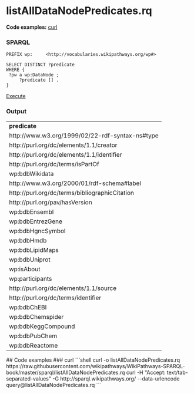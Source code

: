 # listAllDataNodePredicates.rq
**Code examples:** [curl](#curl)
### SPARQL
```sparql
PREFIX wp:     <http://vocabularies.wikipathways.org/wp#>

SELECT DISTINCT ?predicate
WHERE {
 ?pw a wp:DataNode ;
     ?predicate [] .
}
```
[Execute](http://sparql.wikipathways.org/?query=PREFIX+wp%3A+++++%3Chttp%3A%2F%2Fvocabularies.wikipathways.org%2Fwp%23%3ESELECT+DISTINCT+%3FpredicateWHERE+%7B+%3Fpw+a+wp%3ADataNode+%3B+++++%3Fpredicate+%5B%5D+.%7D)
### Output
<table>
  <tr>
    <td><b>predicate</b></td>
  </tr>
  <tr>
    <td>http://www.w3.org/1999/02/22-rdf-syntax-ns#type</td>
  </tr>
  <tr>
    <td>http://purl.org/dc/elements/1.1/creator</td>
  </tr>
  <tr>
    <td>http://purl.org/dc/elements/1.1/identifier</td>
  </tr>
  <tr>
    <td>http://purl.org/dc/terms/isPartOf</td>
  </tr>
  <tr>
    <td>wp:bdbWikidata</td>
  </tr>
  <tr>
    <td>http://www.w3.org/2000/01/rdf-schema#label</td>
  </tr>
  <tr>
    <td>http://purl.org/dc/terms/bibliographicCitation</td>
  </tr>
  <tr>
    <td>http://purl.org/pav/hasVersion</td>
  </tr>
  <tr>
    <td>wp:bdbEnsembl</td>
  </tr>
  <tr>
    <td>wp:bdbEntrezGene</td>
  </tr>
  <tr>
    <td>wp:bdbHgncSymbol</td>
  </tr>
  <tr>
    <td>wp:bdbHmdb</td>
  </tr>
  <tr>
    <td>wp:bdbLipidMaps</td>
  </tr>
  <tr>
    <td>wp:bdbUniprot</td>
  </tr>
  <tr>
    <td>wp:isAbout</td>
  </tr>
  <tr>
    <td>wp:participants</td>
  </tr>
  <tr>
    <td>http://purl.org/dc/elements/1.1/source</td>
  </tr>
  <tr>
    <td>http://purl.org/dc/terms/identifier</td>
  </tr>
  <tr>
    <td>wp:bdbChEBI</td>
  </tr>
  <tr>
    <td>wp:bdbChemspider</td>
  </tr>
  <tr>
    <td>wp:bdbKeggCompound</td>
  </tr>
  <tr>
    <td>wp:bdbPubChem</td>
  </tr>
  <tr>
    <td>wp:bdbReactome</td>
  </tr>
</table>
## Code examples
### curl
```shell
curl -o listAllDataNodePredicates.rq https://raw.githubusercontent.com/wikipathways/WikiPathways-SPARQL-book/master/sparql/listAllDataNodePredicates.rq
curl -H "Accept: text/tab-separated-values" -G http://sparql.wikipathways.org/ --data-urlencode query@listAllDataNodePredicates.rq
```

